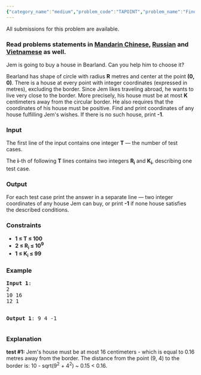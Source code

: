 ```yaml
---
{"category_name":"medium","problem_code":"TAPOINT","problem_name":"Find The Point","languages_supported":{"0":"ADA","1":"ASM","2":"BASH","3":"BF","4":"C","5":"C99 strict","6":"CAML","7":"CLOJ","8":"CLPS","9":"CPP 4.3.2","10":"CPP 4.9.2","11":"CPP14","12":"CS2","13":"D","14":"ERL","15":"FORT","16":"FS","17":"GO","18":"HASK","19":"ICK","20":"ICON","21":"JAVA","22":"JS","23":"LISP clisp","24":"LISP sbcl","25":"LUA","26":"NEM","27":"NICE","28":"NODEJS","29":"PAS fpc","30":"PAS gpc","31":"PERL","32":"PERL6","33":"PHP","34":"PIKE","35":"PRLG","36":"PYPY","37":"PYTH","38":"PYTH 3.4","39":"RUBY","40":"SCALA","41":"SCM chicken","42":"SCM guile","43":"SCM qobi","44":"ST","45":"TCL","46":"TEXT","47":"WSPC"},"max_timelimit":1,"source_sizelimit":50000,"problem_author":"tuananh93","problem_tester":"errichto","date_added":"15-09-2016","tags":{"0":"cook74","1":"geometry","2":"math","3":"medium","4":"tuananh93"},"editorial_url":"http://discuss.codechef.com/problems/TAPOINT","time":{"view_start_date":1474223400,"submit_start_date":1474223400,"visible_start_date":1474223400,"end_date":1735669800},"layout":"problem"}
---
```

<span class="solution-visible-txt">All submissions for this problem are available.</span><h3> Read problems statements in <a target="_blank" href="http://www.codechef.com/download/translated/COOK74/mandarin/TAPOINT.pdf">Mandarin Chinese</a>, <a target="_blank" href="http://www.codechef.com/download/translated/COOK74/russian/TAPOINT.pdf">Russian</a> and <a target="_blank" href="http://www.codechef.com/download/translated/COOK74/vietnamese/TAPOINT.pdf">Vietnamese</a> as well.</h3>



<p>
Jem is going to buy a house in Bearland.
Can you help him to choose it?
</p>

<p>
Bearland has shape of circle with radius <b>R</b> metres and center at the point <b>(0, 0)</b>.
There is a house at every point with integer coordinates (expressed in metres), excluding the border.
Since Jem likes traveling abroad, he wants to live very close to the border.
More precisely, his house must be at most <b>K</b> centimeters away from the circular border.
He also requires that the coordinates of his house must be positive.
Find and print coordinates of any house fulfilling Jem's wishes.
If there is no such house, print <b>-1</b>.
</p>

<h3>Input</h3>

<p>The first line of the input contains one integer <b>T</b> — the number of test cases.</p>
<p>The <b>i</b>-th of following <b>T</b> lines contains two integers <b>R<sub>i</sub></sub></b> and <b>K<sub>i</sub></b>, describing one test case.</p>

<h3>Output</h3>
<p>
For each test case print the answer in a separate line — two integer coordinates of any house Jem can buy,
		or print <b>-1</b> if none house satisfies the described conditions.
</p>

<h3>Constraints</h3>
<ul>
<li><b>1 ≤ T ≤ 100</b></li>
<li><b>2 ≤ R<sub>i</sub> ≤ 10<sup>9</sup></b></li>
<li><b>1 ≤ K<sub>i</sub> ≤ 99</b></li>
</ul>

<h3>Example</h3>
<pre>
<b>Input 1</b>:
2
10 16
12 1

<b>Output 1</b>:
9 4
-1
</pre>

<h3>Explanation</h3>
<p>
<b>test #1:</b> Jem's house must be at most 16 centimeters - which is equal to 0.16 metres away from the border. The distance from the point (9, 4) to the border is: 10 - sqrt(9<sup>2</sup> + 4<sup>2</sup>) ~ 0.15 < 0.16.
</p>
